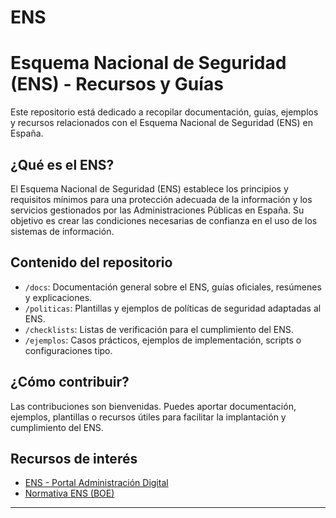 # ENS
# Esquema Nacional de Seguridad (ENS) - Recursos y Guías

Este repositorio está dedicado a recopilar documentación, guías, ejemplos y recursos relacionados con el Esquema Nacional de Seguridad (ENS) en España.

## ¿Qué es el ENS?

El Esquema Nacional de Seguridad (ENS) establece los principios y requisitos mínimos para una protección adecuada de la información y los servicios gestionados por las Administraciones Públicas en España. Su objetivo es crear las condiciones necesarias de confianza en el uso de los sistemas de información.

## Contenido del repositorio

- `/docs`: Documentación general sobre el ENS, guías oficiales, resúmenes y explicaciones.
- `/politicas`: Plantillas y ejemplos de políticas de seguridad adaptadas al ENS.
- `/checklists`: Listas de verificación para el cumplimiento del ENS.
- `/ejemplos`: Casos prácticos, ejemplos de implementación, scripts o configuraciones tipo.

## ¿Cómo contribuir?

Las contribuciones son bienvenidas. Puedes aportar documentación, ejemplos, plantillas o recursos útiles para facilitar la implantación y cumplimiento del ENS.

## Recursos de interés

- [ENS - Portal Administración Digital](https://administracionelectronica.gob.es/pae_Home/pae_Estrategias/ENS.html)
- [Normativa ENS (BOE)](https://www.boe.es/buscar/doc.php?id=BOE-A-2022-24517)

---
